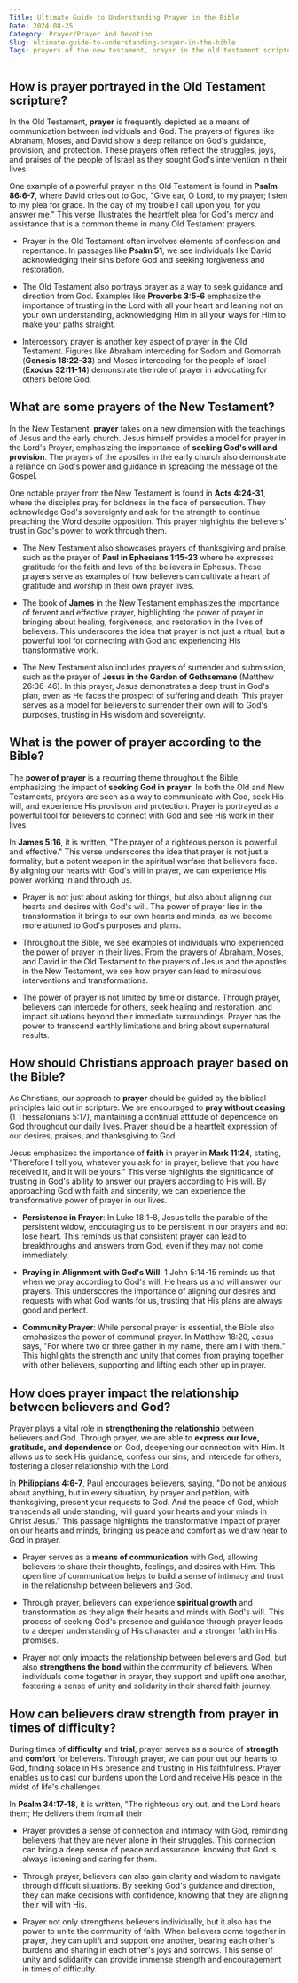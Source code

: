 ```yaml
---
Title: Ultimate Guide to Understanding Prayer in the Bible
Date: 2024-08-25
Category: Prayer/Prayer And Devotion
Slug: ultimate-guide-to-understanding-prayer-in-the-bible
Tags: prayers of the new testament, prayer in the old testament scripture, prayers in the new testament, power of prayer in bible, scripture verses on the power of prayer, prayer, prayer and devotion
---
```

## How is prayer portrayed in the Old Testament scripture?

In the Old Testament, **prayer** is frequently depicted as a means of communication between individuals and God. The prayers of figures like Abraham, Moses, and David show a deep reliance on God's guidance, provision, and protection. These prayers often reflect the struggles, joys, and praises of the people of Israel as they sought God's intervention in their lives.

One example of a powerful prayer in the Old Testament is found in **Psalm 86:6-7**, where David cries out to God, "Give ear, O Lord, to my prayer; listen to my plea for grace. In the day of my trouble I call upon you, for you answer me." This verse illustrates the heartfelt plea for God's mercy and assistance that is a common theme in many Old Testament prayers.

- Prayer in the Old Testament often involves elements of confession and repentance. In passages like **Psalm 51**, we see individuals like David acknowledging their sins before God and seeking forgiveness and restoration.
  
- The Old Testament also portrays prayer as a way to seek guidance and direction from God. Examples like **Proverbs 3:5-6** emphasize the importance of trusting in the Lord with all your heart and leaning not on your own understanding, acknowledging Him in all your ways for Him to make your paths straight.

- Intercessory prayer is another key aspect of prayer in the Old Testament. Figures like Abraham interceding for Sodom and Gomorrah (**Genesis 18:22-33**) and Moses interceding for the people of Israel (**Exodus 32:11-14**) demonstrate the role of prayer in advocating for others before God.


## What are some prayers of the New Testament?

In the New Testament, **prayer** takes on a new dimension with the teachings of Jesus and the early church. Jesus himself provides a model for prayer in the Lord's Prayer, emphasizing the importance of **seeking God's will and provision**. The prayers of the apostles in the early church also demonstrate a reliance on God's power and guidance in spreading the message of the Gospel.

One notable prayer from the New Testament is found in **Acts 4:24-31**, where the disciples pray for boldness in the face of persecution. They acknowledge God's sovereignty and ask for the strength to continue preaching the Word despite opposition. This prayer highlights the believers' trust in God's power to work through them.

- The New Testament also showcases prayers of thanksgiving and praise, such as the prayer of **Paul in Ephesians 1:15-23** where he expresses gratitude for the faith and love of the believers in Ephesus. These prayers serve as examples of how believers can cultivate a heart of gratitude and worship in their own prayer lives.

- The book of **James** in the New Testament emphasizes the importance of fervent and effective prayer, highlighting the power of prayer in bringing about healing, forgiveness, and restoration in the lives of believers. This underscores the idea that prayer is not just a ritual, but a powerful tool for connecting with God and experiencing His transformative work.

- The New Testament also includes prayers of surrender and submission, such as the prayer of **Jesus in the Garden of Gethsemane** (Matthew 26:36-46). In this prayer, Jesus demonstrates a deep trust in God's plan, even as He faces the prospect of suffering and death. This prayer serves as a model for believers to surrender their own will to God's purposes, trusting in His wisdom and sovereignty.


## What is the power of prayer according to the Bible?

The **power of prayer** is a recurring theme throughout the Bible, emphasizing the impact of **seeking God in prayer**. In both the Old and New Testaments, prayers are seen as a way to communicate with God, seek His will, and experience His provision and protection. Prayer is portrayed as a powerful tool for believers to connect with God and see His work in their lives.

In **James 5:16**, it is written, "The prayer of a righteous person is powerful and effective." This verse underscores the idea that prayer is not just a formality, but a potent weapon in the spiritual warfare that believers face. By aligning our hearts with God's will in prayer, we can experience His power working in and through us.

- Prayer is not just about asking for things, but also about aligning our hearts and desires with God's will. The power of prayer lies in the transformation it brings to our own hearts and minds, as we become more attuned to God's purposes and plans.
  
- Throughout the Bible, we see examples of individuals who experienced the power of prayer in their lives. From the prayers of Abraham, Moses, and David in the Old Testament to the prayers of Jesus and the apostles in the New Testament, we see how prayer can lead to miraculous interventions and transformations.
  
- The power of prayer is not limited by time or distance. Through prayer, believers can intercede for others, seek healing and restoration, and impact situations beyond their immediate surroundings. Prayer has the power to transcend earthly limitations and bring about supernatural results.


## How should Christians approach prayer based on the Bible?

As Christians, our approach to **prayer** should be guided by the biblical principles laid out in scripture. We are encouraged to **pray without ceasing** (1 Thessalonians 5:17), maintaining a continual attitude of dependence on God throughout our daily lives. Prayer should be a heartfelt expression of our desires, praises, and thanksgiving to God.

Jesus emphasizes the importance of **faith** in prayer in **Mark 11:24**, stating, "Therefore I tell you, whatever you ask for in prayer, believe that you have received it, and it will be yours." This verse highlights the significance of trusting in God's ability to answer our prayers according to His will. By approaching God with faith and sincerity, we can experience the transformative power of prayer in our lives.

- **Persistence in Prayer**: In Luke 18:1-8, Jesus tells the parable of the persistent widow, encouraging us to be persistent in our prayers and not lose heart. This reminds us that consistent prayer can lead to breakthroughs and answers from God, even if they may not come immediately.

- **Praying in Alignment with God's Will**: 1 John 5:14-15 reminds us that when we pray according to God's will, He hears us and will answer our prayers. This underscores the importance of aligning our desires and requests with what God wants for us, trusting that His plans are always good and perfect.

- **Community Prayer**: While personal prayer is essential, the Bible also emphasizes the power of communal prayer. In Matthew 18:20, Jesus says, "For where two or three gather in my name, there am I with them." This highlights the strength and unity that comes from praying together with other believers, supporting and lifting each other up in prayer.


## How does prayer impact the relationship between believers and God?

Prayer plays a vital role in **strengthening the relationship** between believers and God. Through prayer, we are able to **express our love, gratitude, and dependence** on God, deepening our connection with Him. It allows us to seek His guidance, confess our sins, and intercede for others, fostering a closer relationship with the Lord.

In **Philippians 4:6-7**, Paul encourages believers, saying, "Do not be anxious about anything, but in every situation, by prayer and petition, with thanksgiving, present your requests to God. And the peace of God, which transcends all understanding, will guard your hearts and your minds in Christ Jesus." This passage highlights the transformative impact of prayer on our hearts and minds, bringing us peace and comfort as we draw near to God in prayer.

- Prayer serves as a **means of communication** with God, allowing believers to share their thoughts, feelings, and desires with Him. This open line of communication helps to build a sense of intimacy and trust in the relationship between believers and God.
  
- Through prayer, believers can experience **spiritual growth** and transformation as they align their hearts and minds with God's will. This process of seeking God's presence and guidance through prayer leads to a deeper understanding of His character and a stronger faith in His promises.
  
- Prayer not only impacts the relationship between believers and God, but also **strengthens the bond** within the community of believers. When individuals come together in prayer, they support and uplift one another, fostering a sense of unity and solidarity in their shared faith journey.


## How can believers draw strength from prayer in times of difficulty?

During times of **difficulty** and **trial**, prayer serves as a source of **strength** and **comfort** for believers. Through prayer, we can pour out our hearts to God, finding solace in His presence and trusting in His faithfulness. Prayer enables us to cast our burdens upon the Lord and receive His peace in the midst of life's challenges.

In **Psalm 34:17-18**, it is written, "The righteous cry out, and the Lord hears them; He delivers them from all their

- Prayer provides a sense of connection and intimacy with God, reminding believers that they are never alone in their struggles. This connection can bring a deep sense of peace and assurance, knowing that God is always listening and caring for them.
  
- Through prayer, believers can also gain clarity and wisdom to navigate through difficult situations. By seeking God's guidance and direction, they can make decisions with confidence, knowing that they are aligning their will with His.
  
- Prayer not only strengthens believers individually, but it also has the power to unite the community of faith. When believers come together in prayer, they can uplift and support one another, bearing each other's burdens and sharing in each other's joys and sorrows. This sense of unity and solidarity can provide immense strength and encouragement in times of difficulty.
